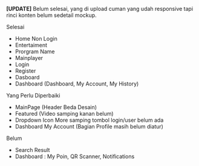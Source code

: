 <b>[UPDATE]</b> Belum selesai, yang di upload cuman yang udah responsive tapi rinci konten belum sedetail mockup.

Selesai
- Home Non Login
- Entertaiment
- Prorgram Name
- Mainplayer
- Login
- Register
- Dasboard
- Dashboard (Dashboard, My Account, My History)

Yang Perlu Diperbaiki
- MainPage (Header Beda Desain)
- Featured (Video samping kanan belum)
- Dropdown Icon More samping tombol login/user belum ada
- Dashboard My Account (Bagian Profile masih belum diatur)

Belum
- Search Result
- Dashboard : My Poin, QR Scanner, Notifications
